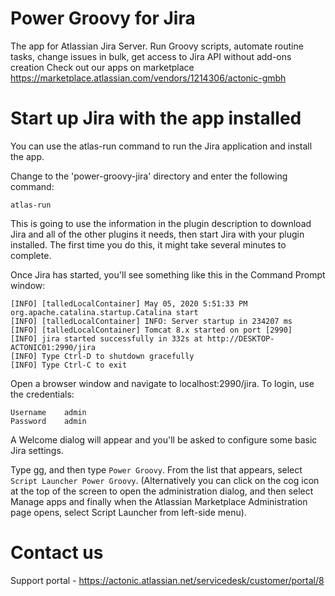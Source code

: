 # Power Groovy for Jira
The app for Atlassian Jira Server. Run Groovy scripts, automate routine tasks, change issues in bulk, get access to Jira API without add-ons creation
Check out our apps on marketplace https://marketplace.atlassian.com/vendors/1214306/actonic-gmbh

# Start up Jira with the app installed
You can use the atlas-run command to run the Jira application and install the app.

Change to the 'power-groovy-jira' directory and enter the following command: 

``` 
atlas-run
```

This is going to use the information in the plugin description to download Jira and all of the other plugins it needs, then start Jira with your plugin installed. The first time you do this, it might take several minutes to complete.  

Once Jira has started, you'll see something like this in the Command Prompt window:

```
[INFO] [talledLocalContainer] May 05, 2020 5:51:33 PM org.apache.catalina.startup.Catalina start
[INFO] [talledLocalContainer] INFO: Server startup in 234207 ms
[INFO] [talledLocalContainer] Tomcat 8.x started on port [2990]
[INFO] jira started successfully in 332s at http://DESKTOP-ACTONIC01:2990/jira
[INFO] Type Ctrl-D to shutdown gracefully
[INFO] Type Ctrl-C to exit
```

Open a browser window and navigate to localhost:2990/jira.  To login, use the credentials:

```
Username	admin
Password	admin
```

A Welcome dialog will appear and you'll be asked to configure some basic Jira settings.

Type gg, and then type `Power Groovy`. From the list that appears, select `Script Launcher Power Groovy`. 
(Alternatively you can click on the cog icon at the top of the screen to open the administration dialog, and then select Manage apps and finally when the Atlassian Marketplace Administration page opens, select Script Launcher from left-side menu). 

# Contact us
Support portal - https://actonic.atlassian.net/servicedesk/customer/portal/8

